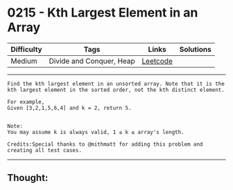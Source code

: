 # 0215 - Kth Largest Element in an Array

Difficulty  | Tags | Links | Solutions
----------- | ---- | ----- | -----
Medium | Divide and Conquer, Heap | [Leetcode](https://leetcode.com/problems/kth-largest-element-in-an-array/description/) |


-----------

```
Find the kth largest element in an unsorted array. Note that it is the kth largest element in the sorted order, not the kth distinct element.

For example,
Given [3,2,1,5,6,4] and k = 2, return 5.


Note: 
You may assume k is always valid, 1 ≤ k ≤ array's length.

Credits:Special thanks to @mithmatt for adding this problem and creating all test cases.
```

-----------

## Thought:
